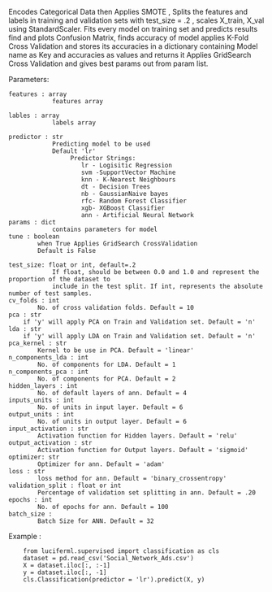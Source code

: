 
Encodes Categorical Data then Applies SMOTE , Splits the features and labels in training and validation sets with test_size = .2 , scales X_train, X_val using StandardScaler.
Fits every model on training set and predicts results find and plots Confusion Matrix, 
finds accuracy of model applies K-Fold Cross Validation 
and stores its accuracies in a dictionary containing Model name as Key and accuracies as values and returns it
Applies GridSearch Cross Validation and gives best params out from param list.

Parameters:

    features : array 
                features array

    lables : array
                labels array

    predictor : str
                Predicting model to be used
                Default 'lr'
                     Predictor Strings:
                        lr - Logisitic Regression
                        svm -SupportVector Machine
                        knn - K-Nearest Neighbours
                        dt - Decision Trees
                        nb - GaussianNaive bayes
                        rfc- Random Forest Classifier
                        xgb- XGBoost Classifier
                        ann - Artificial Neural Network
    params : dict
                contains parameters for model
    tune : boolean  
            when True Applies GridSearch CrossValidation   
            Default is False

    test_size: float or int, default=.2
                If float, should be between 0.0 and 1.0 and represent the proportion of the dataset to 
                include in the test split. If int, represents the absolute number of test samples. 
    cv_folds : int
            No. of cross validation folds. Default = 10
    pca : str
        if 'y' will apply PCA on Train and Validation set. Default = 'n'
    lda : str
        if 'y' will apply LDA on Train and Validation set. Default = 'n'
    pca_kernel : str
            Kernel to be use in PCA. Default = 'linear'
    n_components_lda : int
            No. of components for LDA. Default = 1
    n_components_pca : int
            No. of components for PCA. Default = 2
    hidden_layers : int
            No. of default layers of ann. Default = 4
    inputs_units : int
            No. of units in input layer. Default = 6
    output_units : int
            No. of units in output layer. Default = 6
    input_activation : str 
            Activation function for Hidden layers. Default = 'relu'
    output_activation : str 
            Activation function for Output layers. Default = 'sigmoid'
    optimizer: str
            Optimizer for ann. Default = 'adam'
    loss : str
            loss method for ann. Default = 'binary_crossentropy'
    validation_split : float or int
            Percentage of validation set splitting in ann. Default = .20
    epochs : int
            No. of epochs for ann. Default = 100
    batch_size :
            Batch Size for ANN. Default = 32 


Example : 

        from luciferml.supervised import classification as cls
        dataset = pd.read_csv('Social_Network_Ads.csv')
        X = dataset.iloc[:, :-1]
        y = dataset.iloc[:, -1]
        cls.Classification(predictor = 'lr').predict(X, y)

